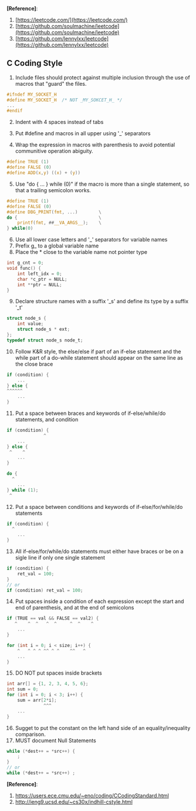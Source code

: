 **[Reference]**:
1. [https://leetcode.com/](https://leetcode.com/)
2. [https://github.com/soulmachine/leetcode](https://github.com/soulmachine/leetcode)
3. [https://github.com/lennylxx/leetcode](https://github.com/lennylxx/leetcode)

## C Coding Style
1. Include files should protect against multiple inclusion through the use of macros that "guard" the files.
``` C
#ifndef MY_SOCKET_H
#define MY_SOCKET_H  /* NOT _MY_SOKCET_H_ */
...
#endif
```
2. Indent with 4 spaces instead of tabs

3. Put #define and macros in all upper using '_' separators
4. Wrap the expression in macros with parenthesis to avoid potential communitive operation abiguity.
``` C
#define TRUE (1)
#define FALSE (0)
#define ADD(x,y) ((x) + (y))
```
5. Use "do { ... } while (0)" if the macro is more than a single statement, so that a trailing semicolon works.
``` C
#define TRUE (1)
#define FALSE (0)
#define DBG_PRINT(fmt, ...)        \
do {                               \
    printf(fmt, ##__VA_ARGS__);    \
} while(0)
```
6. Use all lower case letters and '_' separators for variable names
7. Prefix g_ to a global variable name
8. Place the * close to the variable name not pointer type
``` C
int g_cnt = 0;
void func() {
    int left_idx = 0;
    char *c_ptr = NULL;
    int **ptr = NULL;
}
```
9. Declare structure names with a suffix '_s' and define its type by a suffix '_t'
``` C
struct node_s {
    int value;
    struct node_s * ext;
};
typedef struct node_s node_t;
```

10. Follow K&R style, the else/else if part of an if-else statement and the while part of a do-while statement should appear on the same line as the close brace
``` C
if (condition) {
    ...
} else {
^^^^^^
    ...
}
```
11. Put a space between braces and keywords of if-else/while/do statements, and condition
``` C
if (condition) {
              ^
    ...
} else {
 ^    ^
    ...
}
```
``` C
do {
  ^
    ...
} while (1);
 ^
```
12. Put a space between conditions and keywords of if-else/for/while/do statements
``` C
if (condition) {
  ^
    ...
}
```
13. All if-else/for/while/do statements must either have braces or be on a sigle line if only one single statement
``` C
if (condition) {
    ret_val = 100;
}
// or
if (condition) ret_val = 100;
```
14. Put spaces inside a condition of each expression except the start and end of parenthesis, and at the end of semicolons 
``` C
if (TRUE == val && FALSE == val2) {
   ^    ^  ^   ^  ^     ^  ^    ^
    ...
}
```
``` C
for (int i = 0; i < size; i++) {
    ^   ^ ^ ^ ^^ ^ ^    ^^   ^
    ...
}
```
15. DO NOT put spaces inside brackets
``` C
int arr[] = {1, 2, 3, 4, 5, 6};
int sum = 0;
for (int i = 0; i < 3; i++) {
    sum = arr[2*i];
              ^^^
    ...
}
```
16. Sugget to put the constant on the left hand side of an equality/inequality comparison.
17. MUST document Null Statements
``` C
while (*dest++ = *src++) {
    ;
} 
// or
while (*dest++ = *src++) ;
```


**[Reference]**:
1. https://users.ece.cmu.edu/~eno/coding/CCodingStandard.html
2. http://ieng9.ucsd.edu/~cs30x/indhill-cstyle.html
